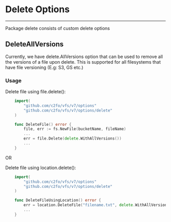 # Delete Options

---

Package delete consists of custom delete options

## DeleteAllVersions
Currently, we have delete.AllVersions option that can be used to remove all the versions of a file upon delete.
This is supported for all filesystems that have file versioning (E.g: S3, GS etc.)

### Usage

Delete file using file.delete():

```go
    import(
        "github.com/c2fo/vfs/v7/options"
        "github.com/c2fo/vfs/v7/options/delete"
    )

    func DeleteFile() error {
        file, err := fs.NewFile(bucketName, fileName)
        ...
        err = file.Delete(delete.WithAllVersions())
        ...
    }
```

OR

Delete file using location.delete():

```go
    import(
        "github.com/c2fo/vfs/v7/options"
        "github.com/c2fo/vfs/v7/options/delete"
    )

    func DeleteFileUsingLocation() error {
        err = location.DeleteFile("filename.txt", delete.WithAllVersions())
        ...
    }
```
